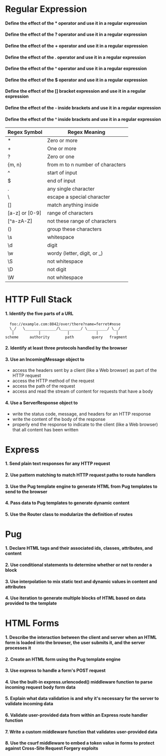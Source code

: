 # Regular Expression

#### Define the effect of the * operator and use it in a regular expression
#### Define the effect of the ? operator and use it in a regular expression
#### Define the effect of the + operator and use it in a regular expression
#### Define the effect of the . operator and use it in a regular expression
#### Define the effect of the ^ operator and use it in a regular expression
#### Define the effect of the $ operator and use it in a regular expression
#### Define the effect of the [] bracket expression and use it in a regular expression
#### Define the effect of the - inside brackets and use it in a regular expression
#### Define the effect of the ^ inside brackets and use it in a regular expression

| Regex Symbol   | Regex Meaning                    |
|----------------|----------------------------------|
| *              | Zero or more                     |
| +              | One or more                      |
| ?              | Zero or one                      |
| {m, n}         | from m to n number of characters |
| ^              | start of input                   |
| $              | end of input                     |
| .              | any single character             |
| \              | escape a special character       |
| []             | match anything inside            |
| [a-z] or [0-9] | range of characters              |
| [^a-zA-Z]      | not these range of characters    |
| ()             | group these characters           |
| \s             | whitespace                       |
| \d             | digit                            |
| \w             | wordy (letter, digit, or \_)     |
| \S             | not whitespace                   |
| \D             | not digit                        |
| \W             | not whitespace                   |


# HTTP Full Stack 

#### 1. Identify the five parts of a URL
```
  foo://example.com:8042/over/there?name=ferret#nose
  \_/   \______________/\_________/ \_________/ \__/
   |           |            |            |        |
scheme     authority       path        query   fragment
```

#### 2. Identify at least three protocols handled by the browser
#### 3. Use an IncomingMessage object to
  - access the headers sent by a client (like a Web browser) as part of the HTTP request
  - access the HTTP method of the request
  - access the path of the request
  - access and read the stream of content for requests that have a body
#### 4. Use a ServerResponse object to
  - write the status code, message, and headers for an HTTP response
  - write the content of the body of the response
  - properly end the response to indicate to the client (like a Web browser) that all content has been written

# Express

#### 1. Send plain text responses for any HTTP request
#### 2. Use pattern matching to match HTTP request paths to route handlers
#### 3. Use the Pug template engine to generate HTML from Pug templates to send to the browser
#### 4. Pass data to Pug templates to generate dynamic content
#### 5. Use the Router class to modularize the definition of routes

# Pug

#### 1. Declare HTML tags and their associated ids, classes, attributes, and content
#### 2. Use conditional statements to determine whether or not to render a block
#### 3. Use interpolation to mix static text and dynamic values in content and attributes
#### 4. Use iteration to generate multiple blocks of HTML based on data provided to the template

# HTML Forms

#### 1. Describe the interaction between the client and server when an HTML form is loaded into the browser, the user submits it, and the server processes it
#### 2. Create an HTML form using the Pug template engine
#### 3. Use express to handle a form's POST request
#### 4. Use the built-in express.urlencoded() middleware function to parse incoming request body form data
#### 5. Explain what data validation is and why it's necessary for the server to validate incoming data
#### 6. Validate user-provided data from within an Express route handler function
#### 7. Write a custom middleware function that validates user-provided data
#### 8. Use the csurf middleware to embed a token value in forms to protect against Cross-Site Request Forgery exploits
